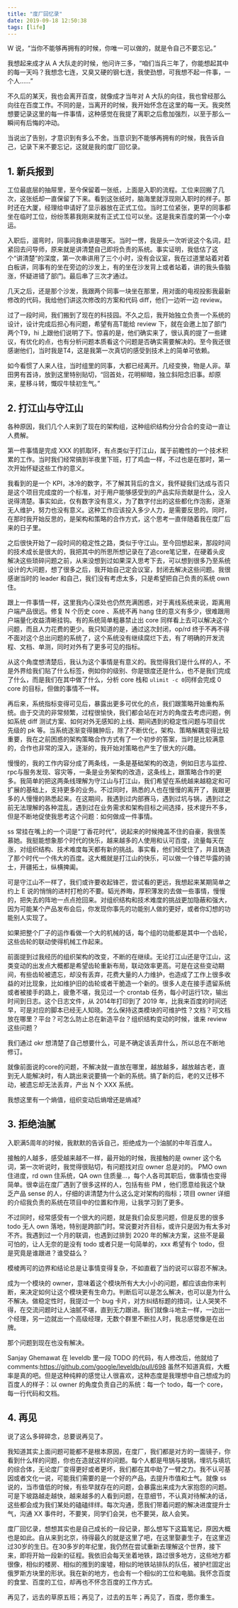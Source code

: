 ```yaml
---
title: "度厂回忆录"
date: 2019-09-18 12:50:38
tags: [life]
---
```


W 说，“当你不能够再拥有的时候，你唯一可以做的，就是令自己不要忘记。”

我想起来成才从 A 大队走的时候，他问许三多，“咱们当兵三年了，你能想起其中的每一天吗？我想念七连，又臭又硬的钢七连，我使劲想，可我想不起一件事，一个人……”

不久后的某天，我也会离开百度，就像成才当年对 A 大队的向往，我也曾经那么向往在百度工作。不同的是，当离开的时候，我开始怀念在这里的每一天。我突然想要记录这里的每一件事情，这种感觉在我提了离职之后愈加强烈，以至于那么一瞬间有后悔的冲动。

当说出了告别，才意识到有多么不舍。当意识到不能够再拥有的时候，我告诉自己，记录下来不要忘记，这就是我的度厂回忆录。

## 1. 新兵报到

工位最底层的抽屉里，至今保留着一张纸，上面是入职的流程。工位来回搬了几次，这张纸却一直保留了下来。看到这张纸时，脑海里就浮现刚入职时的样子。那时还在大厦，经理给申请好了显示器放在正式工位。当时工位紧张，更早的同事都坐在临时工位，纷纷羡慕我刚来就有正式工位可以坐。这是我来百度的第一个小幸运。

入职后，遛弯时，同事问我串讲是哪天。当时一愣，我是头一次听说这个名词，赶紧回去问导师，原来就是讲清楚自己即将负责的系统。事实证明，我低估了这个“讲清楚”的深度，第一次串讲用了三个小时，没有会议室，我在过道里站着对着白板讲，同事有的坐在旁边的沙发上，有的坐在沙发背上或者站着，讲的我头昏脑涨，怀疑进错了部门。最后串了三次才通过。

几天之后，还是那个沙发，我跟两个同事一块坐在那里，用对面的电视投影我最新修改的代码，我给他们讲这次修改的方案和代码 diff，他们一边听一边 review。

过了一段时间，我们搬到了现在的科技园。不久之后，我开始独立负责一个系统的设计，设计完成后担心有问题，希望有高T能给 review 下，就在会邀上加了部门两个T9，hi 上跟他们说明了下。惊喜的是，他们确实来了，很认真的提了一些建议，有优化的点，也有分析问题本质看这个问题是否确实需要解决的。至今我还很感谢他们，当时我是T4，这是我第一次真切的感受到技术上的简单可依赖。

如今看惯了人来人往，当时组里的同事，大都已经离开。几经变换，物是人非。草田男有首诗，放到这里特别贴切，“回首处，花明柳暗，独立斜阳念旧事。却原来，星移斗转，慨叹牛犊初生气。”

## 2. 打江山与守江山

各种原因，我们几个人来到了现在的架构组，这种组织结构分分合合的变动一直让人费解。

第一件事情是完成 XXX 的抓取环，有点类似于打江山，属于前瞻性的一个技术积累的工作。当时我们经常搞到半夜里下班，打了鸡血一样，不过也是在那时，第一次开始怀疑这些工作的意义。

我看到的是一个 KPI，冰冷的数字，不了解其背后的含义，我怀疑我们达成与否只是这个项目完成度的一个标准，对于用户能够感受到的产品实际贡献是什么，没人说得清楚。事实如此，仅有数字没有意义，为了数字付出的这些都化作泡影，逐渐无人维护，努力也没有意义。这种工作应该投入多少人力，是需要反思的。同时，在那时我开始反思的，是架构和策略的合作方式，这个思考一直伴随着我在度厂后来的日子里。

之后很快开始了一段时间的稳定性之路，类似于守江山。至今回想起来，那段时间的技术成长是很大的，我把其中的所思所想记录在了追core笔记里，在硬着头皮解决这些琐碎问题之前，从来没想到过如果深入思考下去，可以想到很多乃至系统设计的大问题，想了很多之后，我开始自己定会议室，封闭去解决这些问题。我很感谢当时的 leader 和自己，我们没有考虑太多，只是希望把自己负责的系统 own 住。

跟上一件事情一样，这里我内心深处也仍然充满困惑，对于离线系统来说，距离用户端产品很远。修复 N 个历史 core 、系统不再 hang 住的意义有多少，很难跟用户端量化收益清晰挂钩。有的系统简单粗暴禁止出 core 同样看上去可以解决这个问题，而且人力花费的更少。我只知道的是，通过这次封闭，op/rd 终于不再不得不面对这个总出问题的系统了，这个系统没有继续腐烂下去，有了明确的开发流程、文档、单测，同时对外有了更多可见的指标。

从这个角度想清楚后，我认为这个事情是有意义的。我觉得我们是什么样的人，不是外界给我们贴了什么标签，例如你的级别、你是银度还是什么，也不是我们完成了什么，而是我们在其中做了什么，分析 core 栈和 `ulimit -c 0`同样会完成 0 core 的目标，但做的事情不一样。

再后来，系统指标变得可见后，暴露出更多可优化的点，我们跟策略开始重构系统。由于交流的非常频繁，过程很愉快，我们都会站在对方的角度去考虑问题，例如系统 diff 测试方案、如何对外无感知的上线、期间遇到的稳定性问题与项目优先级的 pk 等。当系统逐渐变得臃肿后，除了不断优化，架构、策略解耦变得比较重要，我在之前困惑的架构策略合作方式有了一个初步的答案，当时是比较满意的，合作也非常的深入，逐渐的，我开始对策略也产生了很大的兴趣。

慢慢的，我的工作内容分成了两条线，一条是基础架构的改造，例如日志与监控、rpc与服务发现、容灾等，一条是业务架构的改造，这条线上，跟策略合作的更多。我简单的把这两条线理解为守江山与打江山，我们希望在系统越来越稳定和可扩展的基础上，支持更多的业务。不过同时，熟悉的人也在慢慢的离开了，我跟更多的人慢慢的熟悉起来。在这期间，我遇到过内部赛马，遇到过坑与锅，遇到过之前无法理解的各种混乱，遇到过在业务需求和架构目标之间选择，技术提升不多，但是不断地促使我思考这个问题：如何做成一件事情。

ss 常挂在嘴上的一个词是“丁香花时代”，说起来的时候掩盖不住的自豪，我很羡慕她。我挺能想象那个时代的快乐，越来越多的人使用和认可百度，流量每天在涨，对组织结构、技术难度每天都有新的挑战。事实看，他们经受住了，并且铸造了那个时代一个伟大的百度。这大概就是打江山的快乐，可以做一个锋芒毕露的骑士，开疆拓土，纵横捭阖。

可是守江山不一样了，我们或许要收起锋芒，尝试看的更远，我想起来某期简单之约上 E 说的悄悄的进村打枪的不要。韬光养晦，厚积薄发的去做一些事情，慢慢的，把失去的阵地一点点抢回来。对组织结构和技术难度的挑战更加隐蔽和强大，因为可能某个产品发布会后，你发现你事先的功能别人做的更好，或者你幻想的功能别人实现了。

如果把整个厂子的运作看做一个大的机械的话，每个组的功能都是其中一个齿轮，这些齿轮的联动使得机械工作起来。

前面提到过我经历的组织架构的改变，不断的在继续。无论打江山还是守江山，这类变动的出发点大概都是希望齿轮重新布局，联动效率更高。可是在这些变动期间，有些齿轮被遗忘，却没有丢弃，花费大量的人力维护，也造成了工作上很多收益的对比现象，比如维护旧的齿轮或者干脆造一个新的。很多人走在接手遗留系统或者被接手的路上，疲惫不堪，我见过一个 crontab 任务，每小时运行1次，输出时间到日志。这个日志文件，从 2014年打印到了 2019 年，比我来百度的时间还早，可是对应的脚本已经无人知晓。怎么保持这类模块的可维护性？文档？可文档放在哪里？平台？可怎么防止总在新造平台？组织结构变动的时候，谁来 review 这些问题？

我们通过 okr 想清楚了自己想要什么，可是不确定该丢弃什么，所以总在不断地修订。

就像前面说的core的问题，不解决就一直放在哪里，越放越多，越放越古老，直到无人能解决时，有人跳出来说要搞一个新的系统。搞了新的后，老的又迁移不动，被遗忘却无法丢弃，产出 N 个 XXX 系统。

我想这里有一个熵值，组织变动后熵增还是熵减?

## 3. 拒绝油腻

入职满5周年的时候，我默默的告诉自己，拒绝成为一个油腻的中年百度人。

接触的人越多，感受越来越不一样，最开始的时候，我接触的是 owner 这个名词，第一次听说时，我觉得很贴切，有问题找对应 owner 总是对的。
PMO own 住进度，rd own 住系统，QA own 住质量…，每个人各司其职后，做事情也变得简单。很幸运在度厂遇到了很多这样的人，包括有些 PM ，他们愿意给我这个缺乏产品 sense 的人，仔细的讲清楚为什么这么定对架构的指标；项目 owner 详细的介绍我负责的系统在项目中的位置和作用，让我学习到了更多。

不过同时，经常感受有一个很大的问题，就是我们会反思问题，但是反思的很多 todo 无人 own 落地，特别是跨部门时。常说要对齐目标，或许只是因为有太多对不齐。我遇到过一个月的联调，也遇到过排到 2020 年的解决方案，这些不是最可怕的，让人无奈的是没有 todo 或者只是一句简单的，xxx 希望有个 todo，但是究竟是谁跟进？谁受益么？

模棱两可的边界和结论总是让事情变得复杂，不如直截了当的说可以容忍不解决。

成为一个模块的 owner，意味着这个模块所有大大小小的问题，都应该由你来判断，来决定如何让这个模块更有生命力。判断后可以是怎么解决，也可以是为什么不解决。做稳定性时，我提过一个 bug 卡片，对方纠结标题的措词，让人哭笑不得，在交流问题时让人油腻不堪，直到无力跟进。我们就像斗地主一样，一边出一个经理，另一边就出一个高级经理，无数个群里不断拉人时，我总感觉像是在出牌。

那个问题到现在也没有解决。

Sanjay Ghemawat 在 leveldb 里一段 TODO 的代码，有人修改后，他就给了 comments:<https://github.com/google/leveldb/pull/698> 虽然不知道真假，大概率是真的吧。但是这种纯粹的感觉让人很喜欢，这种态度是我理想中自己想成为的百度人的样子：以 owner 的角度负责自己的系统：每一个 todo，每一个 core，每一行代码和文档。

## 4. 再见

说了这么多碎碎念，总要说再见了。

我知道其实上面问题可能都不是根本原因，在度厂，我们都是对方的一面镜子，你看到什么样的问题，你也在造就这样的问题。每个人都是甩锅与接锅，埋坑与填坑的综合体，无论度厂变得更好或者更坏，我们都在其中助了一臂之力。我不认可基因或者文化一说，可能我们需要的是一个好的产品，去提升市值和士气。就像 ss 说的，当市值低的时候，有些早就存在的问题，会暴露出来成为大家抱怨的问题。可是下坡路越走越快，越来越多的人看到问题，在意细节，不认真对待解决的话，这些都会成为我们某处的磕磕绊绊。每次沟通，愿我们带着问题的解决进度提升士气，沟通 XX 事件时，不要笑，同学们会哭，也不要哭，敌人会笑。

度厂回忆录，想想其实也是自己成长的一段记录，那么想写下这篇笔记，原因大概也是如此。自从来到北京，待得最久的就是这里了吧，在这里娶妻生子，在这里迈过30岁的生日。在30多岁的年纪里，我仍然在尝试重新去理解这个世界，接下来，即将开始一段新的征程。我依旧会每天坐着地铁，路过很多地方，这些地方都很像，相似的楼房、相似的推到的废墟，相似的地铁站排队的队伍，被护栏固定出俄罗斯方块里的形状。我在新的地方，也会有一个相似的工位和电脑。我怀念百度的食堂、百度的工位，却再也不怀念百度的工作方式。

再见了，远去的草原五班；再见了，过去的五年；再见了，百度，愿你重生。
